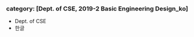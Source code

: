 ﻿---
layout: default
category: [Dept. of CSE, 2019-2 Basic Engineering Design_ko]
---
### category: [Dept. of CSE, 2019-2 Basic Engineering Design_ko]
* Dept. of CSE
* 한글